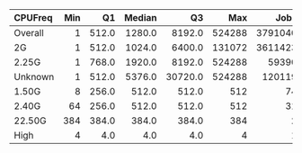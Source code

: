 | CPUFreq   |   Min |    Q1 |   Median |      Q3 |    Max |    Jobs |     Nodeh |   PercentUse |   Users |   Projects |
|:----------|------:|------:|---------:|--------:|-------:|--------:|----------:|-------------:|--------:|-----------:|
| Overall   |     1 | 512.0 |   1280.0 |  8192.0 | 524288 | 3791040 | 3803736.3 |        100.0 |     835 |        128 |
| 2G        |     1 | 512.0 |   1024.0 |  6400.0 | 131072 | 3611423 | 2813669.5 |         74.0 |     698 |        111 |
| 2.25G     |     1 | 768.0 |   1920.0 |  8192.0 | 524288 |   59390 |  648627.9 |         17.1 |     122 |         38 |
| Unknown   |     1 | 512.0 |   5376.0 | 30720.0 | 524288 |  120119 |  340001.6 |          8.9 |     645 |        107 |
| 1.50G     |     8 | 256.0 |    512.0 |   512.0 |    512 |      74 |    1414.7 |          0.0 |       2 |          1 |
| 2.40G     |    64 | 256.0 |    512.0 |   512.0 |    512 |      31 |      22.4 |          0.0 |       1 |          1 |
| 22.50G    |   384 | 384.0 |    384.0 |   384.0 |    384 |       2 |       0.1 |          0.0 |       1 |          1 |
| High      |     4 |   4.0 |      4.0 |     4.0 |      4 |       1 |       0.0 |          0.0 |       1 |          1 |